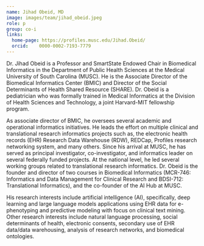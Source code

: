 ```yaml
---
name: Jihad Obeid, MD
image: images/team/jihad_obeid.jpeg
role: p
group: co-i
links:
  home-page: https://profiles.musc.edu/Jihad.Obeid/
  orcid: 	0000-0002-7193-7779
---
```


Dr. Jihad Obeid is a Professor and SmartState Endowed Chair in Biomedical Informatics in the Department of Public Health Sciences at the Medical University of South Carolina (MUSC). He is the Associate Director of the Biomedical Informatics Center (BMIC) and Director of the Social Determinants of Health Shared Resource (SHARE). Dr. Obeid is a pediatrician who was formally trained in Medical Informatics at the Division of Health Sciences and Technology, a joint Harvard-MIT fellowship program.

As associate director of BMIC, he oversees several academic and operational informatics initiatives. He leads the effort on multiple clinical and translational research informatics projects such as, the electronic health records (EHR) Research Data Warehouse (RDW), REDCap, Profiles research networking system, and many others. Since his arrival at MUSC, he has served as principal investigator, co-investigator, and informatics leader on several federally funded projects. At the national level, he led several working groups related to translational research informatics. Dr. Obeid is the founder and director of two courses in Biomedical Informatics (MCR-746: Informatics and Data Management for Clinical Research and BDSI-712: Translational Informatics), and the co-founder of the AI Hub at MUSC.

His research interests include artificial intelligence (AI), specifically, deep learning and large language models applications using EHR data for e-phenotyping and predictive modeling with focus on clinical text mining. Other research interests include natural language processing, social determinants of health, electronic consents, secondary use of EHR data/data warehousing, analysis of research networks, and biomedical ontologies.
